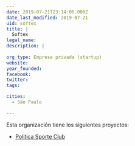 ```yaml
---
date: 2019-07-21T23:14:06.000Z
date_last_modified: 2019-07-21
uid: softex
title: |
  Softex
legal_name: 
description: |
  
org_type: Empresa privada (startup)
website: 
year_founded: 
facebook: 
twitter: 
tags:

cities: 
  - São Paulo

---
```


Esta organización tiene los siguientes proyectos:

- [Politica Sporte Club](/proyectos/politica-sporte-club)
